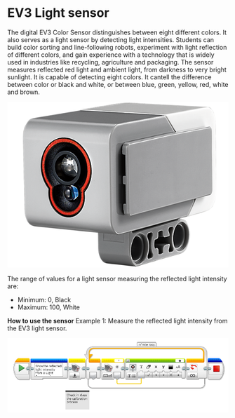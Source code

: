 # EV3 Light sensor

The digital EV3 Color Sensor distinguishes between eight different colors. 
It also serves as a light sensor by detecting light intensities. 
Students can build color sorting and line-following robots, experiment with light reflection of different colors, 
and gain experience with a technology that is widely used in industries like recycling, agriculture and packaging. 
The sensor measures reflected red light and ambient light, from darkness to very bright sunlight. 
It is capable of detecting eight colors. It cantell the difference between color or black and white, or between blue, 
green, yellow, red, white and brown.

![](./ev3_light_sensor.png)

The range of values for a light sensor measuring the reflected light intensity are:

- Minimum: 0, Black
- Maximum: 100, White

**How to use the sensor**
Example 1: Measure the reflected light intensity from the EV3 light sensor.

![](./ev3_light_sensor_example1.png)
